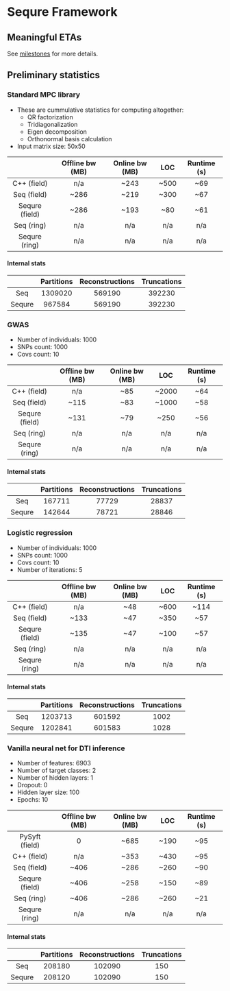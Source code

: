 # Sequre Framework

## Meaningful ETAs

See [milestones](https://github.com/0xTCG/sequre-framework/milestones?direction=asc&sort=due_date&state=open) for more details.

## Preliminary statistics

### Standard MPC library

- These are cummulative statistics for computing altogether:
  - QR factorization
  - Tridiagonalization
  - Eigen decomposition
  - Orthonormal basis calculation
- Input matrix size: 50x50

|                | Offline bw (MB) | Online bw (MB) |  LOC  | Runtime (s) |
|:--------------:|:---------------:|:--------------:|:-----:|:-----------:|
|   C++ (field)  |       n/a       |      ~243      |  ~500 |     ~69     |
|   Seq (field)  |      ~286       |      ~219      |  ~300 |     ~67     |
| Sequre (field) |      ~286       |      ~193      |  ~80  |     ~61     |
|   Seq (ring)   |       n/a       |       n/a      |  n/a  |     n/a     |
| Sequre (ring)  |       n/a       |       n/a      |  n/a  |     n/a     |

#### Internal stats

|        | Partitions | Reconstructions | Truncations |
|:------:|:----------:|:---------------:|:-----------:|
|   Seq  |  1309020   |      569190     |   392230    |
| Sequre |   967584   |      569190     |   392230    |

### GWAS

- Number of individuals: 1000
- SNPs count: 1000
- Covs count: 10

|                | Offline bw (MB) | Online bw (MB) |  LOC  | Runtime (s) |
|:--------------:|:---------------:|:--------------:|:-----:|:-----------:|
|   C++ (field)  |       n/a       |      ~85       | ~2000 |     ~64     |
|   Seq (field)  |       ~115      |      ~83       | ~1000 |     ~58     |
| Sequre (field) |       ~131      |      ~79       |  ~250 |     ~56     |
|   Seq (ring)   |       n/a       |       n/a      |  n/a  |     n/a     |
| Sequre (ring)  |       n/a       |       n/a      |  n/a  |     n/a     |

#### Internal stats

|        | Partitions | Reconstructions | Truncations |
|:------:|:----------:|:---------------:|:-----------:|
|   Seq  |   167711   |      77729      |   28837     |
| Sequre |   142644   |      78721      |   28846     |

### Logistic regression

- Number of individuals: 1000
- SNPs count: 1000
- Covs count: 10
- Number of iterations: 5

|                | Offline bw (MB) | Online bw (MB) |  LOC  | Runtime (s) |
|:--------------:|:---------------:|:--------------:|:-----:|:-----------:|
|   C++ (field)  |       n/a       |      ~48       |  ~600 |    ~114     |
|   Seq (field)  |      ~133       |      ~47       |  ~350 |     ~57     |
| Sequre (field) |      ~135       |      ~47       |  ~100 |     ~57     |
|   Seq (ring)   |       n/a       |       n/a      |  n/a  |     n/a     |
| Sequre (ring)  |       n/a       |       n/a      |  n/a  |     n/a     |

#### Internal stats

|        | Partitions | Reconstructions | Truncations |
|:------:|:----------:|:---------------:|:-----------:|
|   Seq  |   1203713  |      601592     |    1002     |
| Sequre |   1202841  |      601583     |    1028     |

### Vanilla neural net for DTI inference

- Number of features: 6903
- Number of target classes: 2
- Number of hidden layers: 1
- Dropout: 0
- Hidden layer size: 100
- Epochs: 10

|                | Offline bw (MB) | Online bw (MB) |  LOC  | Runtime (s) |
|:--------------:|:---------------:|:--------------:|:-----:|:-----------:|
| PySyft (field) |        0        |      ~685      |  ~190 |     ~95     |
|   C++ (field)  |       n/a       |      ~353      |  ~430 |     ~95     |
|   Seq (field)  |      ~406       |      ~286      |  ~260 |     ~90     |
| Sequre (field) |      ~406       |      ~258      |  ~150 |     ~89     |
|   Seq (ring)   |      ~406       |      ~286      |  ~260 |     ~21     |
| Sequre (ring)  |       n/a       |       n/a      |  n/a  |     n/a     |

#### Internal stats

|        | Partitions | Reconstructions | Truncations |
|:------:|:----------:|:---------------:|:-----------:|
|   Seq  |   208180   |      102090     |     150     |
| Sequre |   208120   |      102090     |     150     |
